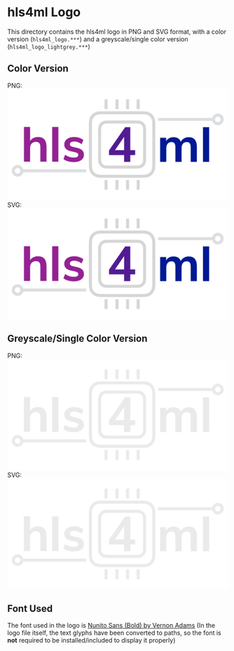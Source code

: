 # hls4ml Logo 
This directory contains the hls4ml logo in PNG and SVG format, with a color version (`hls4ml_logo.***`) and a greyscale/single color version (`hls4ml_logo_lightgrey.***`)

## Color Version
PNG: ![PNG image of the color hls4ml logo](./hls4ml_logo.png)
SVG: ![SVG image of the color hls4ml logo](./hls4ml_logo.svg)
## Greyscale/Single Color Version
PNG: ![PNG image of the hls4ml greyscale/single color logo](./hls4ml_logo_lightgrey.png)
SVG: ![SVG image of the hls4ml greyscale/single color logo](./hls4ml_logo_lightgrey.svg)

## Font Used
The font used in the logo is [Nunito Sans (Bold) by Vernon Adams](https://fonts.adobe.com/fonts/nunito-sans)
(In the logo file itself, the text glyphs have been converted to paths, so the font is **not** required to be installed/included to display it properly)
